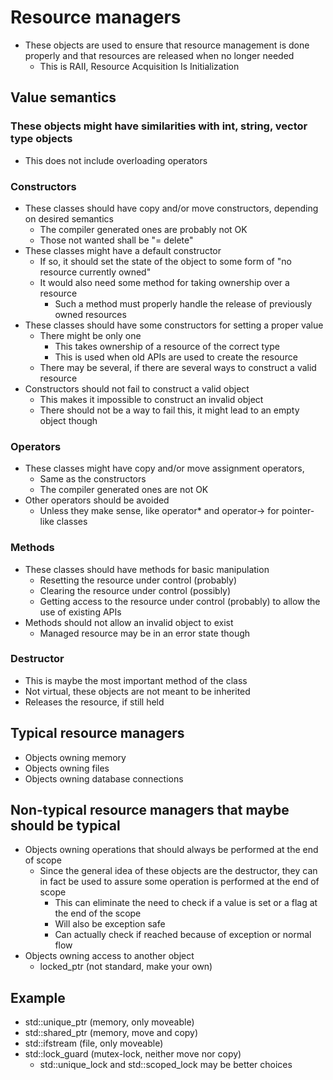 # Resource managers

- These objects are used to ensure that resource management is done properly and that resources are released when no longer needed
  * This is RAII, Resource Acquisition Is Initialization

## Value semantics

### These objects might have similarities with int, string, vector type objects
- This does not include overloading operators

### Constructors
- These classes should have copy and/or move constructors, depending on desired semantics
  * The compiler generated ones are probably not OK
  * Those not wanted shall be "= delete"
- These classes might have a default constructor
  * If so, it should set the state of the object to some form of "no resource currently owned"
  * It would also need some method for taking ownership over a resource
    - Such a method must properly handle the release of previously owned resources
- These classes should have some constructors for setting a proper value
  * There might be only one
    - This takes ownership of a resource of the correct type
    - This is used when old APIs are used to create the resource
  * There may be several, if there are several ways to construct a valid resource
- Constructors should not fail to construct a valid object
  * This makes it impossible to construct an invalid object
  * There should not be a way to fail this, it might lead to an empty object though

### Operators
- These classes might have copy and/or move assignment operators,
  * Same as the constructors
  * The compiler generated ones are not OK
- Other operators should be avoided
  * Unless they make sense, like operator* and operator-> for pointer-like classes

### Methods
- These classes should have methods for basic manipulation
  * Resetting the resource under control (probably)
  * Clearing the resource under control (possibly)
  * Getting access to the resource under control (probably) to allow the use of existing APIs
- Methods should not allow an invalid object to exist
  * Managed resource may be in an error state though

### Destructor
- This is maybe the most important method of the class
- Not virtual, these objects are not meant to be inherited
- Releases the resource, if still held

## Typical resource managers
- Objects owning memory
- Objects owning files
- Objects owning database connections

## Non-typical resource managers that maybe should be typical
- Objects owning operations that should always be performed at the end of scope
  * Since the general idea of these objects are the destructor, they can in fact be used to assure some operation is performed at the end of scope
    - This can eliminate the need to check if a value is set or a flag at the end of the scope
    - Will also be exception safe
    - Can actually check if reached because of exception or normal flow
- Objects owning access to another object
  * locked_ptr (not standard, make your own)

## Example
- std::unique_ptr (memory, only moveable)
- std::shared_ptr (memory, move and copy)
- std::ifstream (file, only moveable)
- std::lock_guard (mutex-lock, neither move nor copy)
  * std::unique_lock and std::scoped_lock may be better choices
